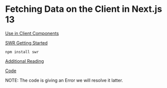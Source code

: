 # Fetching Data on the Client in Next.js 13

[Use in Client Components](https://beta.nextjs.org/docs/data-fetching/fetching#use-in-client-components)

[SWR Getting Started](https://swr.vercel.app/docs/getting-started)

    npm install swr


[Additional Reading](https://dev.to/zenstack/a-deep-dive-into-next13-data-fetching-114n)

[Code](https://github.com/ymc9/nextjs-data-fetching)

NOTE: The code is giving an Error we will resolve it latter.



